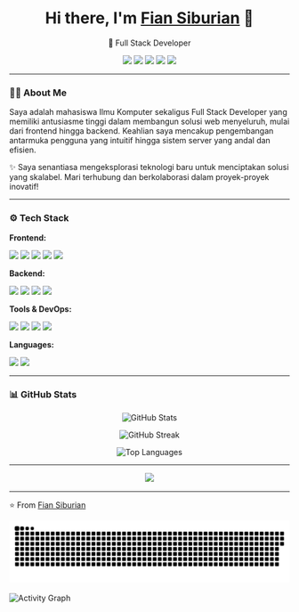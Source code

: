 <!-- HEADER -->
<h1 align="center">Hi there, I'm <a href="https://yourwebsite.com" target="_blank">Fian Siburian</a> 👋</h1>

<p align="center">
  🚀 Full Stack Developer  
</p>

<p align="center">
  <a href="https://linkedin.com/in/firman-parulian-siburian-4416832b3/" target="_blank"><img src="https://img.shields.io/badge/LinkedIn-0A66C2?style=for-the-badge&logo=linkedin&logoColor=white"/></a>
  <a href="https://instagram.com/fiansiburian_" target="_blank"><img src="https://img.shields.io/badge/Instagram-E4405F?style=for-the-badge&logo=instagram&logoColor=white"/></a>
  <a href="https://firmanps.com" target="_blank"><img src="https://img.shields.io/badge/Portfolio-FF5722?style=for-the-badge&logo=circle&logoColor=white"/></a>
  <a href="https://drive.google.com/file/d/192cB5uve6DTUA7bduQXWQu302pCHnrX_/view?usp=drive_link" target="_blank"><img src="https://img.shields.io/badge/CV-009688?style=for-the-badge&logo=adobeacrobatreader&logoColor=white"/></a>
  <a href="mailto:bukanfirman11@gmail.com"><img src="https://img.shields.io/badge/Email-D14836?style=for-the-badge&logo=gmail&logoColor=white"/></a>
</p>

---

<!-- ABOUT ME -->
### 👨‍💻 About Me

Saya adalah mahasiswa Ilmu Komputer sekaligus Full Stack Developer yang memiliki antusiasme tinggi dalam membangun solusi web menyeluruh, mulai dari frontend hingga backend. Keahlian saya mencakup pengembangan antarmuka pengguna yang intuitif hingga sistem server yang andal dan efisien.

✨ Saya senantiasa mengeksplorasi teknologi baru untuk menciptakan solusi yang skalabel. Mari terhubung dan berkolaborasi dalam proyek-proyek inovatif!


---

<!-- TECH STACK -->
### ⚙️ Tech Stack

**Frontend:**  
<p>
  <img src="https://img.shields.io/badge/HTML-E34F26?style=for-the-badge&logo=html5&logoColor=white"/>
  <img src="https://img.shields.io/badge/CSS-1572B6?style=for-the-badge&logo=css3&logoColor=white"/>
  <img src="https://img.shields.io/badge/Tailwind_CSS-38B2AC?style=for-the-badge&logo=tailwind-css&logoColor=white"/>
  <img src="https://img.shields.io/badge/React.js-61DAFB?style=for-the-badge&logo=react&logoColor=black"/>
  <img src="https://img.shields.io/badge/Next.js-000000?style=for-the-badge&logo=nextdotjs&logoColor=white"/>
</p>

**Backend:**  
<p>
  <img src="https://img.shields.io/badge/Node.js-339933?style=for-the-badge&logo=nodedotjs&logoColor=white"/>
  <img src="https://img.shields.io/badge/Express.js-000000?style=for-the-badge&logo=express&logoColor=white"/>
  <img src="https://img.shields.io/badge/MongoDB-47A248?style=for-the-badge&logo=mongodb&logoColor=white"/>
  <img src="https://img.shields.io/badge/PostgreSQL-4169E1?style=for-the-badge&logo=postgresql&logoColor=white"/>
</p>

**Tools & DevOps:**  
<p>
  <img src="https://img.shields.io/badge/Git-F05032?style=for-the-badge&logo=git&logoColor=white"/>
  <img src="https://img.shields.io/badge/Docker-2496ED?style=for-the-badge&logo=docker&logoColor=white"/>
  <img src="https://img.shields.io/badge/VS_Code-007ACC?style=for-the-badge&logo=visual-studio-code&logoColor=white"/>
  <img src="https://img.shields.io/badge/npm-CB3837?style=for-the-badge&logo=npm&logoColor=white"/>
</p>

**Languages:**  
<p>
  <img src="https://img.shields.io/badge/JavaScript-F7DF1E?style=for-the-badge&logo=javascript&logoColor=black"/>
  <img src="https://img.shields.io/badge/TypeScript-3178C6?style=for-the-badge&logo=typescript&logoColor=white"/>
</p>

---

<!-- GITHUB STATS -->
### 📊 GitHub Stats  

<p align="center">
  <img src="https://github-readme-stats.vercel.app/api?username=fiansiburian11&show_icons=true&theme=radical&hide_border=true" alt="GitHub Stats"/>
</p>

<p align="center">
  <img src="https://github-readme-streak-stats.herokuapp.com/?user=fiansiburian11&theme=radical&hide_border=true" alt="GitHub Streak"/>
</p>

<p align="center">
  <img src="https://github-readme-stats.vercel.app/api/top-langs/?username=fiansiburian11&layout=compact&theme=radical&hide_border=true" alt="Top Languages"/>
</p>

---

<!-- FUN FACT -->
<p align="center">
  <img src="https://readme-typing-svg.herokuapp.com?color=%23F7A41D&lines=Full+Stack+Developer;End-to-End+Solutions;Clean+Code+Advocate;Passionate+Problem+Solver" />
</p>

---

⭐️ From [Fian Siburian](https://github.com/fiansiburian11)

<!-- Snake graph -->
<div align="center">
  <picture>
    <source media="(prefers-color-scheme: dark)" srcset="https://github.com/fiansiburian11/fiansiburian11/blob/main/github-contribution-grid-snake-dark.svg" />
    <img src="https://github.com/fiansiburian11/fiansiburian11/blob/main/github-contribution-grid-snake.svg" alt="github-snake" />
  </picture>
</div>

<br>

<div align="left">
  <img src="https://github-readme-activity-graph.vercel.app/graph?username=fiansiburian11&theme=github-compact&radius=16" height="auto" alt="Activity Graph"/>
</div>
